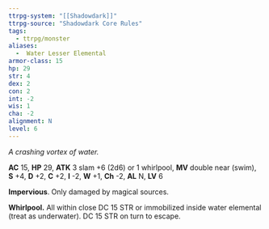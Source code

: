 ```yaml
---
ttrpg-system: "[[Shadowdark]]"
ttrpg-source: "Shadowdark Core Rules"
tags:
  - ttrpg/monster
aliases:
  -  Water Lesser Elemental
armor-class: 15
hp: 29
str: 4
dex: 2
con: 2
int: -2
wis: 1
cha: -2
alignment: N
level: 6
---
```


_A crashing vortex of water._

**AC** 15, **HP** 29, **ATK** 3 slam +6 (2d6) or 1 whirlpool, **MV** double near (swim), **S** +4, **D** +2, **C** +2, **I** -2, **W** +1, **Ch** -2, **AL** N, **LV** 6

**Impervious**. Only damaged by magical sources. 

**Whirlpool.** All within close DC 15 STR or immobilized inside water elemental (treat as underwater). DC 15 STR on turn to escape.

